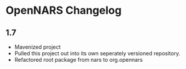 # OpenNARS Changelog

## 1.7

* Mavenized project
* Pulled this project out into its own seperately versioned repository.
* Refactored root package from nars to org.opennars
